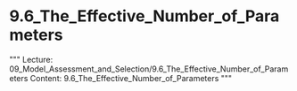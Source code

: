 # 9.6_The_Effective_Number_of_Parameters
"""
Lecture: 09_Model_Assessment_and_Selection/9.6_The_Effective_Number_of_Parameters
Content: 9.6_The_Effective_Number_of_Parameters
"""

